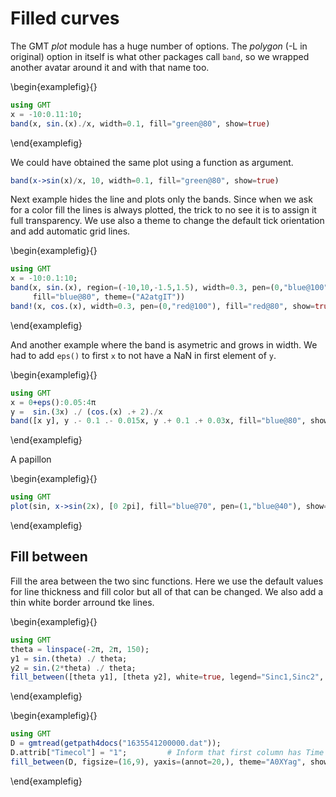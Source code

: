 # Filled curves

The GMT *plot* module has a huge number of options. The *polygon* (-L in original) option in itself
is what other packages call `band`, so we wrapped another avatar around it and with that name too.

\begin{examplefig}{}
```julia
using GMT
x = -10:0.11:10;
band(x, sin.(x)./x, width=0.1, fill="green@80", show=true)
```
\end{examplefig}

We could have obtained the same plot using a function as argument.

```julia
band(x->sin(x)/x, 10, width=0.1, fill="green@80", show=true)
```

Next example hides the line and plots only the bands. Since when we ask for a color fill the lines is always
plotted, the trick to no see it is to assign it full transparency. We use also a theme to change the default
tick orientation and add automatic grid lines.

\begin{examplefig}{}
```julia
using GMT
x = -10:0.1:10;
band(x, sin.(x), region=(-10,10,-1.5,1.5), width=0.3, pen=(0,"blue@100"),
     fill="blue@80", theme=("A2atgIT"))
band!(x, cos.(x), width=0.3, pen=(0,"red@100"), fill="red@80", show=true)
```
\end{examplefig}

And another example where the band is asymetric and grows in width. We had to add `eps()` to first `x`
to not have a NaN in first element of `y`.

\begin{examplefig}{}
```julia
using GMT
x = 0+eps():0.05:4π
y =  sin.(3x) ./ (cos.(x) .+ 2)./x
band([x y], y .- 0.1 .- 0.015x, y .+ 0.1 .+ 0.03x, fill="blue@80", show=true)
```
\end{examplefig}

A papillon

\begin{examplefig}{}
```julia
using GMT
plot(sin, x->sin(2x), [0 2pi], fill="blue@70", pen=(1,"blue@40"), show=1)
```
\end{examplefig}

## Fill between

Fill the area between the two sinc functions. Here we use the default values for line thickness
and fill color but all of that can be changed. We also add a thin white border arround tke lines.

\begin{examplefig}{}
```julia
using GMT
theta = linspace(-2π, 2π, 150);
y1 = sin.(theta) ./ theta;
y2 = sin.(2*theta) ./ theta;
fill_between([theta y1], [theta y2], white=true, legend="Sinc1,Sinc2", show=1)
```
\end{examplefig}



\begin{examplefig}{}
```julia
using GMT
D = gmtread(getpath4docs("1635541200000.dat"));
D.attrib["Timecol"] = "1";         # Inform that first column has Time
fill_between(D, figsize=(16,9), yaxis=(annot=20,), theme="A0XYag", show=true)
```
\end{examplefig}